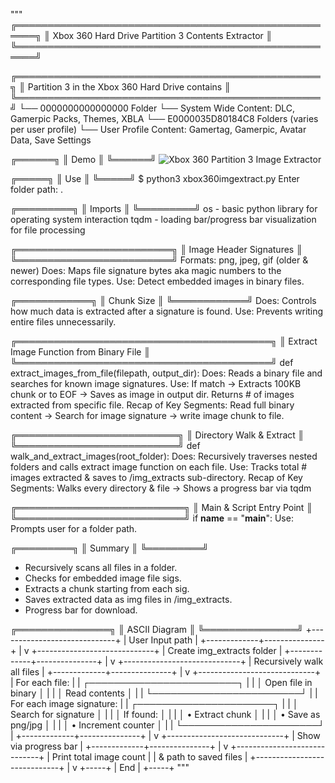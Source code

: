 """
╔═════════════════════════════════════════════════════╗
║ Xbox 360 Hard Drive Partition 3 Contents Extractor  ║
╚═════════════════════════════════════════════════════╝

╔═════════════════════════════════════════════════╗
║ Partition 3 in the Xbox 360 Hard Drive contains ║
╚═════════════════════════════════════════════════╝
  └── 0000000000000000 Folder
      └── System Wide Content: DLC, Gamerpic Packs, Themes, XBLA
  └── E0000035D80184C8 Folders (varies per user profile)
      └── User Profile Content: Gamertag, Gamerpic, Avatar Data, Save Settings

╔══════╗
║ Demo ║
╚══════╝
![Xbox 360 Partition 3 Image Extractor](demo/xbox360extract-ezgif.com-speed.gif)

╔═════╗
║ Use ║
╚═════╝
$ python3 xbox360imgextract.py
Enter folder path: .

╔═════════╗
║ Imports ║
╚═════════╝
os - basic python library for operating system interaction
tqdm - loading bar/progress bar visualization for file processing

╔═════════════════════════╗
║ Image Header Signatures ║
╚═════════════════════════╝
Formats: png, jpeg, gif (older & newer)
Does: Maps file signature bytes aka magic numbers to the corresponding file types.
Use: Detect embedded images in binary files.

╔════════════╗
║ Chunk Size ║
╚════════════╝
Does: Controls how much data is extracted after a signature is found.
Use: Prevents writing entire files unnecessarily.

╔═════════════════════════════════════════╗
║ Extract Image Function from Binary File ║
╚═════════════════════════════════════════╝
def extract_images_from_file(filepath, output_dir):
Does: Reads a binary file and searches for known image signatures.
Use: If match -> Extracts 100KB chunk or to EOF -> Saves as image in output dir.
     Returns # of images extracted from specific file.
Recap of Key Segments: Read full binary content -> Search for image signature -> write image chunk to file.

╔══════════════════════════╗
║ Directory Walk & Extract ║
╚══════════════════════════╝
def walk_and_extract_images(root_folder):
Does: Recursively traverses nested folders and calls extract image function on each file.
Use: Tracks total # images extracted & saves to /img_extracts sub-directory.
Recap of Key Segments: Walks every directory & file -> Shows a progress bar via tqdm

╔═══════════════════════════╗
║ Main & Script Entry Point ║
╚═══════════════════════════╝
if __name__ == "__main__":
Use: Prompts user for a folder path.

╔═════════╗
║ Summary ║
╚═════════╝
- Recursively scans all files in a folder.
- Checks for embedded image file sigs.
- Extracts a chunk starting from each sig.
- Saves extracted data as img files in /img_extracts.
- Progress bar for download.

╔═══════════════╗
║ ASCII Diagram ║
╚═══════════════╝
+-----------------------------+
|      User Input path        |
+-------------+---------------+
              |
              v
+-----------------------------+
| Create img_extracts folder  |
+-------------+---------------+
              |
              v
+-----------------------------+
| Recursively walk all files  |
+-------------+---------------+
              |
              v
+-----------------------------+
|       For each file:        |
|  ┌────────────────────────┐ |
|  │  Open file in binary   │ |
|  │     Read contents      │ |
|  └────────────────────────┘ |
|  For each image signature:  |
|   ┌──────────────────────┐  |
|   │ Search for signature │  |
|   │ If found:            │  |
|   │  • Extract chunk     │  |
|   │  • Save as png/jpg   │  |
|   │  • Increment counter │  |
|   └──────────────────────┘  |
+-------------+---------------+
              |
              v
+-----------------------------+
|    Show via progress bar    |
+-------------+---------------+
              |
              v
+-----------------------------+
|  Print total image count    |
|   & path to saved files     |
+-----------------------------+
              |
              v
           +-----+
           | End |
           +-----+
"""
